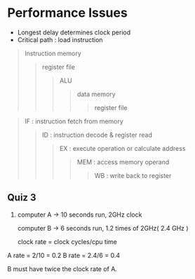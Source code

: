 # Performance Issues

* Longest delay determines clock period
* Critical path : load instruction

>Instruction memory
>>register file
>>>ALU
>>>>data memory
>>>>>register file

>IF : instruction fetch from memory
>>ID : instruction decode & register read
>>>EX : execute operation or calculate address
>>>>MEM : access memory operand
>>>>>WB : write back to register

## Quiz 3
1. computer A -> 10 seconds run, 2GHz clock

    computer B -> 6 seconds run, 1.2 times of 2GHz( 2.4 GHz )

    clock rate = clock cycles/cpu time

A rate = 2/10 = 0.2
B rate = 2.4/6 = 0.4

B must have twice the clock rate of A.